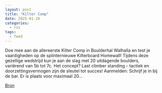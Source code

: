 ```yaml
---
layout: post
title: "Kilter Comp"
date: 2025-01-26
categories: 
  - rss
tags: 
  - feed
---
```


<p>Doe mee aan de allereerste Kilter Comp in Boulderhal Walhalla en test je vaardigheden op de splinternieuwe Kilterboard Homewall! Tijdens deze gezellige wedstrijd kun je aan de slag met 20 uitdagende boulders, vari&euml;rend van 5b tot 7c. Het concept? Last climber standing &ndash; tactiek en doorzettingsvermogen zijn de sleutel tot succes! Aanmelden: Schrijf je in bij de bar. Er is plaats voor maximaal 20&hellip;</p>
<p><a href="https://www.klimkalender.nl/comp/kilter-comp/" rel="noopener noreferrer" target="_blank">Bron</a></p>
